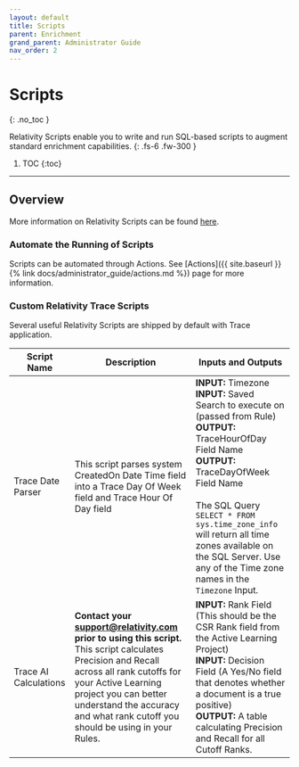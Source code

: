 ```yaml
---
layout: default
title: Scripts
parent: Enrichment
grand_parent: Administrator Guide
nav_order: 2
---
```


# Scripts
{: .no_toc }


Relativity Scripts enable you to write and run SQL-based scripts to augment standard enrichment capabilities.
{: .fs-6 .fw-300 }

1. TOC
{:toc}

---

## Overview
More information on Relativity Scripts can be found [here](https://help.relativity.com/RelativityOne/Content/Relativity/Scripts.htm).

### Automate the Running of Scripts
Scripts can be automated through Actions. See [Actions]({{ site.baseurl }}{% link docs/administrator_guide/actions.md %}) page for more information.


### Custom Relativity Trace Scripts

Several useful Relativity Scripts are shipped by default with Trace application.

| **Script Name**       | **Description**                                              | **Inputs and Outputs**                                       |
| --------------------- | ------------------------------------------------------------ | ------------------------------------------------------------ |
| Trace Date Parser     | This script parses system CreatedOn Date Time field into a Trace Day Of Week field and Trace Hour Of Day field | **INPUT:** Timezone<br>**INPUT:** Saved Search to execute on (passed from Rule)<br>**OUTPUT:** TraceHourOfDay Field Name<br>**OUTPUT:** TraceDayOfWeek Field Name <br><br>The SQL Query ```SELECT * FROM sys.time_zone_info``` will return all time zones available on the SQL Server. Use any of the Time zone names in the `Timezone` Input. |
| Trace AI Calculations | **Contact your support@relativity.com prior to using this script.**<br/>This script calculates Precision and Recall across all rank cutoffs for your Active Learning project you can better understand the accuracy and what rank cutoff you should be using in your Rules. | **INPUT:** Rank Field (This should be the CSR Rank field from the Active Learning Project)<br/>**INPUT:** Decision Field (A Yes/No field that denotes whether a document is a true positive)<br/>**OUTPUT:** A table calculating Precision and Recall for all Cutoff Ranks. |
